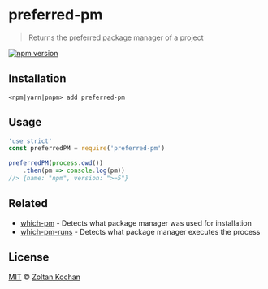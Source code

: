 # preferred-pm

> Returns the preferred package manager of a project

[![npm version](https://img.shields.io/npm/v/preferred-pm.svg)](https://www.npmjs.com/package/preferred-pm)

## Installation

```
<npm|yarn|pnpm> add preferred-pm
```

## Usage

```js
'use strict'
const preferredPM = require('preferred-pm')

preferredPM(process.cwd())
    .then(pm => console.log(pm))
//> {name: "npm", version: ">=5"}
```

## Related

* [which-pm](https://github.com/zkochan/packages/tree/master/which-pm) - Detects what package manager was used for installation
* [which-pm-runs](https://github.com/zkochan/packages/tree/master/which-pm-runs) - Detects what package manager executes the process

## License

[MIT](LICENSE) © [Zoltan Kochan](https://kochan.io)
